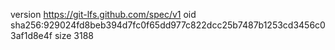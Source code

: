 version https://git-lfs.github.com/spec/v1
oid sha256:929024fd8beb394d7fc0f65dd977c822dcc25b7487b1253cd3456c03af1d8e4f
size 3188
